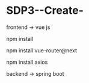 # SDP3--Create-
frontend -> vue js

npm install

npm install vue-router@next

npm install axios



backend -> spring boot
